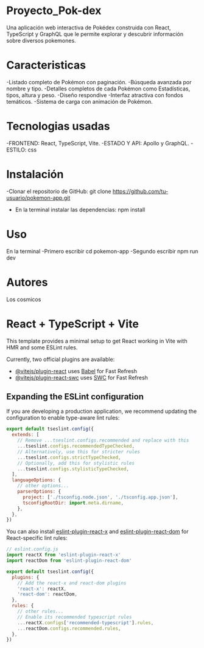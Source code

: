 # Proyecto_Pok-dex

Una aplicación web interactiva de Pokédex construida con React, TypeScript y GraphQL que le permite explorar y descubrir información sobre diversos pokemones.

# Caracteristicas
-Listado completo de Pokémon con paginación.
-Búsqueda avanzada por nombre y tipo.
-Detalles completos de cada Pokémon como Estadísticas, tipos, altura y peso.
-Diseño respondive 
-Interfaz atractiva con fondos temáticos.
-Sistema de carga con animación de Pokémon.

# Tecnologias usadas

-FRONTEND: React, TypeScript, Vite.
-ESTADO Y API: Apollo y GraphQL.
-ESTILO: css

# Instalación

-Clonar el repositorio de GitHub: git clone https://github.com/tu-usuario/pokemon-app.git
- En la terminal instalar las dependencias: npm install

# Uso

En la terminal
-Primero escribir cd pokemon-app
-Segundo escribir npm run dev


# Autores
Los cosmicos











# React + TypeScript + Vite

This template provides a minimal setup to get React working in Vite with HMR and some ESLint rules.

Currently, two official plugins are available:

- [@vitejs/plugin-react](https://github.com/vitejs/vite-plugin-react/blob/main/packages/plugin-react/README.md) uses [Babel](https://babeljs.io/) for Fast Refresh
- [@vitejs/plugin-react-swc](https://github.com/vitejs/vite-plugin-react-swc) uses [SWC](https://swc.rs/) for Fast Refresh

## Expanding the ESLint configuration

If you are developing a production application, we recommend updating the configuration to enable type-aware lint rules:

```js
export default tseslint.config({
  extends: [
    // Remove ...tseslint.configs.recommended and replace with this
    ...tseslint.configs.recommendedTypeChecked,
    // Alternatively, use this for stricter rules
    ...tseslint.configs.strictTypeChecked,
    // Optionally, add this for stylistic rules
    ...tseslint.configs.stylisticTypeChecked,
  ],
  languageOptions: {
    // other options...
    parserOptions: {
      project: ['./tsconfig.node.json', './tsconfig.app.json'],
      tsconfigRootDir: import.meta.dirname,
    },
  },
})
```

You can also install [eslint-plugin-react-x](https://github.com/Rel1cx/eslint-react/tree/main/packages/plugins/eslint-plugin-react-x) and [eslint-plugin-react-dom](https://github.com/Rel1cx/eslint-react/tree/main/packages/plugins/eslint-plugin-react-dom) for React-specific lint rules:

```js
// eslint.config.js
import reactX from 'eslint-plugin-react-x'
import reactDom from 'eslint-plugin-react-dom'

export default tseslint.config({
  plugins: {
    // Add the react-x and react-dom plugins
    'react-x': reactX,
    'react-dom': reactDom,
  },
  rules: {
    // other rules...
    // Enable its recommended typescript rules
    ...reactX.configs['recommended-typescript'].rules,
    ...reactDom.configs.recommended.rules,
  },
})
```
